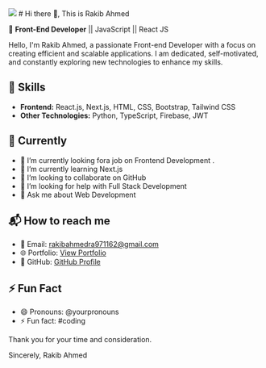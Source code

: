 <img src= "https://codilime.com/static/354674827088fb7685eb981f2055ce71/header-backend-tools.png">
# Hi there 👋, This is Rakib Ahmed

🚀 **Front-End Developer** || JavaScript || React JS

Hello, I'm Rakib Ahmed, a passionate Front-end Developer with a focus on creating efficient and scalable applications. I am dedicated, self-motivated, and constantly exploring new technologies to enhance my skills.

## 🔧 Skills

- **Frontend:** React.js, Next.js, HTML, CSS, Bootstrap, Tailwind CSS
- **Other Technologies:** Python, TypeScript, Firebase, JWT

## 🌱 Currently

- 🔭 I’m currently looking fora job on Frontend Development .
- 🌱 I’m currently learning Next.js
- 👯 I’m looking to collaborate on GitHub
- 🤔 I’m looking for help with Full Stack Development
- 💬 Ask me about Web Development

## 📬 How to reach me

- 📧 Email: rakibahmedra971162@gmail.com
- 🌐 Portfolio: [View Portfolio](https://your-portfolio-url.com)
- 🐙 GitHub: [GitHub Profile](https://github.com/YourGitHubUsername)

## ⚡ Fun Fact

- 😄 Pronouns: @yourpronouns
- ⚡ Fun fact: #coding

Thank you for your time and consideration.

Sincerely, Rakib Ahmed

